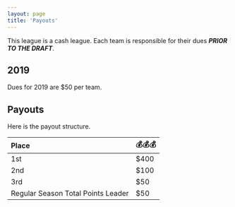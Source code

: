 ```yaml
---
layout: page
title: 'Payouts'
---
```


This league is a cash league. Each team is responsible for their dues ***PRIOR TO THE DRAFT***.

## 2019
Dues for 2019 are $50 per team.

## Payouts
Here is the payout structure.

| Place | 💰💰💰 |
|:-----------|:------|
| 1st | $400 |
| 2nd | $100 |
| 3rd | $50 |
| Regular Season Total Points Leader | $50 |

